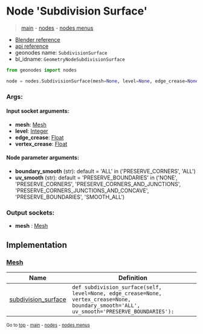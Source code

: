 # Node 'Subdivision Surface'

> [main](../structure.md) - [nodes](nodes.md) - [nodes menus](nodes_menus.md)

- [Blender reference](https://docs.blender.org/manual/en/latest/modeling/geometry_nodes/mesh/subdivision_surface.html)
- [api reference](https://docs.blender.org/api/current/bpy.types.GeometryNodeSubdivisionSurface.html)
- geonodes name: `SubdivisionSurface`
- bl_idname: `GeometryNodeSubdivisionSurface`

```python
from geonodes import nodes

node = nodes.SubdivisionSurface(mesh=None, level=None, edge_crease=None, vertex_crease=None, boundary_smooth='ALL', uv_smooth='PRESERVE_BOUNDARIES')
```

### Args:

#### Input socket arguments:

- **mesh**: [Mesh](Mesh.md)
- **level**: [Integer](Integer.md)
- **edge_crease**: [Float](Float.md)
- **vertex_crease**: [Float](Float.md)

#### Node parameter arguments:

- **boundary_smooth** (str): default = 'ALL' in ('PRESERVE_CORNERS', 'ALL')
- **uv_smooth** (str): default = 'PRESERVE_BOUNDARIES' in ('NONE', 'PRESERVE_CORNERS', 'PRESERVE_CORNERS_AND_JUNCTIONS', 'PRESERVE_CORNERS_JUNCTIONS_AND_CONCAVE', 'PRESERVE_BOUNDARIES', 'SMOOTH_ALL')

### Output sockets:

- **mesh** : [Mesh](Mesh.md)

## Implementation

### [Mesh](Mesh.md)

| Name | Definition |
|------|------------|
 | [subdivision_surface](Mesh.md#subdivision_surface) | `def subdivision_surface(self, level=None, edge_crease=None, vertex_crease=None, boundary_smooth='ALL', uv_smooth='PRESERVE_BOUNDARIES'):` |

<sub>Go to [top](#node-Subdivision-Surface) - [main](../structure.md) - [nodes](nodes.md) - [nodes menus](nodes_menus.md)</sub>

